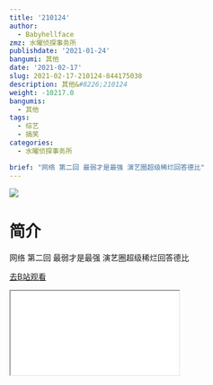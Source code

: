 ```yaml
---
title: '210124'
author:
  - Babyhellface
zmz: 水曜侦探事务所
publishdate: '2021-01-24'
bangumi: 其他
date: '2021-02-17'
slug: 2021-02-17-210124-844175038
description: 其他&#8226;210124
weight: -10217.0
bangumis:
  - 其他
tags:
  - 综艺
  - 搞笑
categories:
  - 水曜侦探事务所

brief: "网络 第二回 最弱才是最强 演艺圈超级稀烂回答德比"
---
```

![](https://raw.githubusercontent.com/tcgriffith/owaraisite/master/static/tmpimg/d9eea09af3ebead432b4a3bbedbc07272b885ff5.jpg.480.jpg)
# 简介  
网络
第二回 最弱才是最强 演艺圈超级稀烂回答德比  

[去B站观看](https://www.bilibili.com/video/av844175038/)
<div class ="resp-container"><iframe class="testiframe" src="//player.bilibili.com/player.html?aid=844175038"", scrolling="no", allowfullscreen="true" > </iframe></div> 
